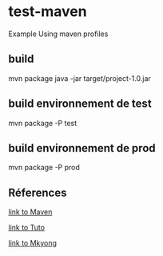 # test-maven
Example Using maven profiles

## build
mvn package
java -jar target/project-1.0.jar

## build environnement de test
mvn package -P test

## build environnement de prod
mvn package -P prod

## Réferences
[link to Maven](https://maven.apache.org/guides/getting-started/maven-in-five-minutes.html)

[link to Tuto](http://objis.com/tutoriel-maven-n6-filtrage-de-ressources-et-profils/)

[link to Mkyong](https://mkyong.com/maven/maven-profiles-example/)
